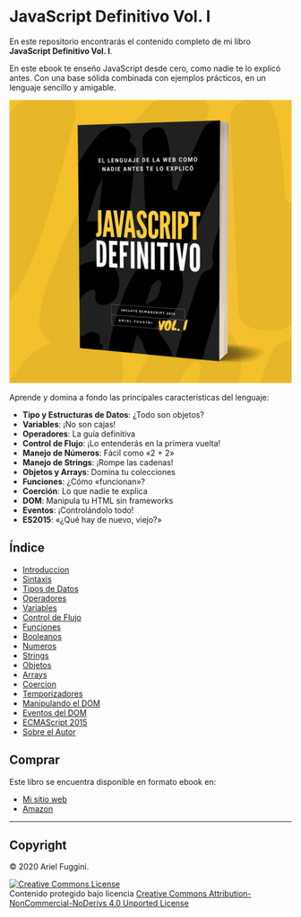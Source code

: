 # JavaScript Definitivo Vol. I

En este repositorio encontrarás el contenido completo de mi libro **JavaScript Definitivo Vol. I**.

En este ebook te enseño JavaScript desde cero, como nadie te lo explicó antes. Con una base sólida combinada con ejemplos prácticos, en un lenguaje sencillo y amigable.

[![](cover.png)](https://arielfuggini.com/javascript-definitivo-vol1/)

Aprende y domina a fondo las principales características del lenguaje:

* **Tipo y Estructuras de Datos**: ¿Todo son objetos?
* **Variables**: ¡No son cajas!
* **Operadores**: La guía definitiva
* **Control de Flujo**: ¡Lo entenderás en la primera vuelta!
* **Manejo de Números**: Fácil como «2 + 2»
* **Manejo de Strings**: ¡Rompe las cadenas!
* **Objetos y Arrays**: Domina tu colecciones
* **Funciones**: ¿Cómo «funcionan»?
* **Coerción**: Lo que nadie te explica
* **DOM**: Manipula tu HTML sin frameworks
* **Eventos**: ¡Controlándolo todo!
* **ES2015**: «¿Qué hay de nuevo, viejo?»

## Índice

* [Introduccion](contenido/00%20-%20Introduccion.md)
* [Sintaxis](contenido/01%20-%20Sintaxis.md)
* [Tipos de Datos](contenido/02%20-%20Tipos%20de%20Datos.md)
* [Operadores](contenido/03%20-%20Operadores.md)
* [Variables](contenido/04%20-%20Variables.md)
* [Control de Flujo](contenido/05%20-%20Control%20de%20Flujo.md)
* [Funciones](contenido/06%20-%20Funciones.md)
* [Booleanos](contenido/07%20-%20Booleanos.md)
* [Numeros](contenido/08%20-%20Numeros.md)
* [Strings](contenido/09%20-%20Strings.md)
* [Objetos](contenido/10%20-%20Objetos.md)
* [Arrays](contenido/11%20-%20Arrays.md)
* [Coercion](contenido/12%20-%20Coercion.md)
* [Temporizadores](contenido/13%20-%20Temporizadores.md)
* [Manipulando el DOM](contenido/14%20-%20Manipulando%20el%20DOM.md)
* [Eventos del DOM](contenido/15%20-%20Eventos%20del%20DOM.md)
* [ECMAScript 2015](contenido/16%20-%20ECMAScript%202015.md)
* [Sobre el Autor](contenido/17%20-%20Sobre%20el%20Autor.md)

## Comprar

Este libro se encuentra disponible en formato ebook en:
* [Mi sitio web](https://arielfuggini.com/javascript-definitivo-vol1/)
* [Amazon](https://www.amazon.com/dp/B08MY9Q6SC)

---

## Copyright

&copy; 2020 Ariel Fuggini.

<a rel="license" href="http://creativecommons.org/licenses/by-nc-nd/4.0/"><img alt="Creative Commons License" style="border-width:0" src="https://i.creativecommons.org/l/by-nc-nd/4.0/88x31.png" /></a><br />Contenido protegido bajo licencia <a rel="license" href="http://creativecommons.org/licenses/by-nc-nd/4.0/">Creative Commons Attribution-NonCommercial-NoDerivs 4.0 Unported License</a>
